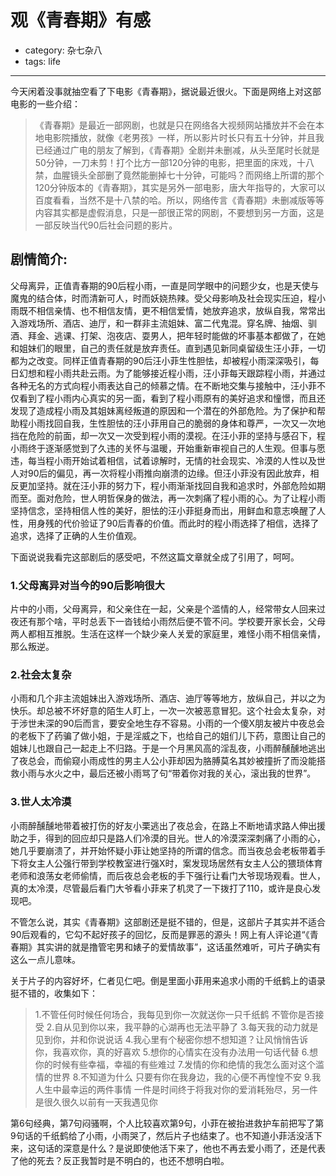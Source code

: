 # 观《青春期》有感
- category: 杂七杂八
- tags: life

---

今天闲着没事就抽空看了下电影《青春期》，据说最近很火。下面是网络上对这部电影的一些介绍：

>《青春期》是最近一部网剧，也就是只在网络各大视频网站播放并不会在本地电影院播放，就像《老男孩》一样，所以影片时长只有五十分钟，并且我已经通过广电的朋友了解到，《青春期》全剧并未删减，从头至尾时长就是50分钟，一刀未剪！打个比方一部120分钟的电影，把里面的床戏，十八禁，血腥镜头全部删了竟然能删掉七十分钟，可能吗？而网络上所谓的那个120分钟版本的《青春期》，其实是另外一部电影，唐大年指导的，大家可以百度看看，当然不是十八禁的哈。所以，网络传言《青春期》未删减版等等内容其实都是虚假消息，只是一部很正常的网剧，不要想到另一方面，这是一部反映当代90后社会问题的影片。

## 剧情简介:

父母离异，正值青春期的90后程小雨，一直是同学眼中的问题少女，也是天使与魔鬼的结合体，时而清新可人，时而妖娆热辣。受父母影响及社会现实压迫，程小雨既不相信亲情、也不相信友情，更不相信爱情，她放弃追求，放纵自我，常常出入游戏场所、酒店、迪厅，和一群非主流姐妹、富二代鬼混。穿名牌、抽烟、驯酒、拜金、逃课、打架、泡夜店、耍男人，把年轻时能做的坏事基本都做了，在她和姐妹们的眼里，自己的责任就是放弃责任。直到遇见新同桌留级生汪小菲，一切都为之改变。同样正值青春期的90后汪小菲生性胆怯，却被程小雨深深吸引，每日幻想和程小雨共赴云雨。为了能够接近程小雨，汪小菲每天跟踪程小雨，并通过各种无名的方式向程小雨表达自己的倾慕之情。在不断地交集与接触中，汪小菲不仅看到了程小雨内心真实的另一面，看到了程小雨原有的美好追求和憧憬，而且还发现了造成程小雨及其姐妹离经叛道的原因和一个潜在的外部危险。为了保护和帮助程小雨找回自我，生性胆怯的汪小菲用自己的脆弱的身体和尊严，一次又一次地挡在危险的前面，却一次又一次受到程小雨的漠视。在汪小菲的坚持与感召下，程小雨终于逐渐感觉到了久违的关怀与温暖，开始重新审视自己的人生观。但事与愿违，每当程小雨开始试着相信，试着谅解时，无情的社会现实、冷漠的人性以及世人对90后的偏见，再一次将程小雨推向崩溃的边缘。但汪小菲没有因此放弃，相反更加坚持。就在汪小菲的努力下，程小雨渐渐找回自我和追求时，外部危险如期而至。面对危险，世人明哲保身的做法，再一次刺痛了程小雨的心。为了让程小雨坚持信念，坚持相信人性的美好，胆怯的汪小菲挺身而出，用鲜血和意志唤醒了人性，用身残的代价验证了90后青春的价值。而此时的程小雨选择了相信，选择了追求，选择了正确的人生价值观。

下面说说我看完这部剧后的感受吧，不然这篇文章就全成了引用了，呵呵。

### 1.父母离异对当今的90后影响很大

片中的小雨，父母离异，和父亲住在一起，父亲是个滥情的人，经常带女人回来过夜还有那个啥，平时总丢下一沓钱给小雨然后便不管不问。学校要开家长会，父母两人都相互推脱。生活在这样一个缺少亲人关爱的家庭里，难怪小雨不相信亲情，那么叛逆。

### 2.社会太复杂

小雨和几个非主流姐妹出入游戏场所、酒店、迪厅等等地方，放纵自己，并以之为快乐。却总被不坏好意的陌生人盯上，一次一次被恶意冒犯。这个社会太复杂，对于涉世未深的90后而言，要安全地生存不容易。小雨的一个傻X朋友被片中夜总会的老板下了药骗了做小姐，于是淫威之下，也给自己的姐们儿下药，意图让自己的姐妹儿也跟自己一起走上不归路。于是一个月黑风高的淫乱夜，小雨醉醺醺地逃出了夜总会，而偷窥小雨成性的男主人公小菲却因为胳膊莫名其妙被撞折了而没能搭救小雨与水火之中，最后还被小雨骂了句“带着你对我的关心，滚出我的世界”。

### 3.世人太冷漠

小雨醉醺醺地带着被打伤的好友小栗逃出了夜总会，在路上不断地请求路人伸出援助之手，得到的回应却只是路人们冷漠的目光。世人的冷漠深深刺痛了小雨的心，她几乎要崩溃了，并开始怀疑小菲让她坚持的所谓的信念。而当夜总会老板带着手下将女主人公强行带到学校教室进行强X时，案发现场居然有女主人公的猥琐体育老师和浪荡女老师偷情，而后夜总会老板的手下强行让看门大爷现场观看。世人，真的太冷漠，尽管最后看门大爷看小菲来了机灵了一下拨打了110，或许是良心发现吧。

不管怎么说，其实《青春期》这部剧还是挺不错的，但是，这部片子其实并不适合90后观看的，它勾不起好孩子的回忆，反而是罪恶的源头！网上有人评论道“《青春期》其实讲的就是撸管宅男和婊子的爱情故事”，这话虽然难听，可片子确实有这么一点儿意味。

关于片子的内容好坏，仁者见仁吧。倒是里面小菲用来追求小雨的千纸鹤上的语录挺不错的，收集如下：

>1.不管任何时候任何场合，我每见到你一次就送你一只千纸鹤 不管你是否接受
>2.自从见到你以来，我平静的心湖再也无法平静了
>3.每天我的动力就是见到你，并和你说说话
>4.我心里有个秘密你想不想知道？让风悄悄告诉你，我喜欢你，真的好喜欢
>5.想你的心情实在没有办法用一句话代替
>6.想你的时候有些幸福，幸福的有些难过
>7.发情的你和绝情的我怎么面对这个滥情的世界
>8.不知道为什么 只要有你在我身边，我的心便不再惶惶不安
>9.我人生中最幸运的两件事情 一件是时间终于将我对你的爱消耗殆尽，另一件是很久很久以前有一天我遇见你

第6句经典，第7句闷骚啊，个人比较喜欢第9句，小菲在被抬进救护车前把写了第9句话的千纸鹤给了小雨，小雨哭了，然后片子也结束了。也不知道小菲活没活下来，这句话的深意是什么？是说即使他活下来了，他也不再去爱小雨了，还是代表了他的死去？反正我暂时是不明白的，也还不想明白啦。